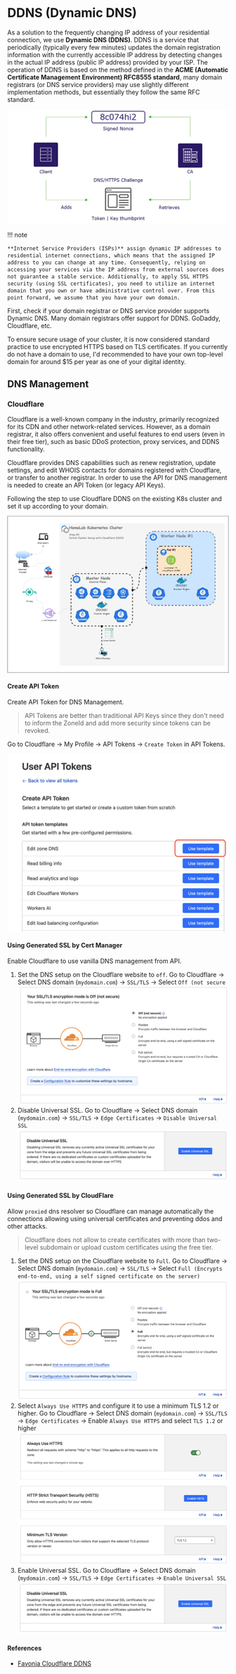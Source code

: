# DDNS (Dynamic DNS)

As a solution to the frequently changing IP address of your residential connection, we use **Dynamic DNS (DDNS)**. DDNS is a service that periodically (typically every few minutes) updates the domain registration information with the currently accessible IP address by detecting changes in the actual IP address (public IP address) provided by your ISP. The operation of DDNS is based on the method defined in the **ACME (Automatic Certificate Management Environment) RFC8555 standard**, many domain registrars (or DNS service providers) may use slightly different implementation methods, but essentially they follow the same RFC standard.

![ACME Challenge](../../images/cloudflare-ddns-dns-acme.webp)

!!! note

    **Internet Service Providers (ISPs)** assign dynamic IP addresses to residential internet connections, which means that the assigned IP address to you can change at any time. Consequently, relying on accessing your services via the IP address from external sources does not guarantee a stable service. Additionally, to apply SSL HTTPS security (using SSL certificates), you need to utilize an internet domain that you own or have administrative control over. From this point forward, we assume that you have your own domain.

First, check if your domain registrar or DNS service provider supports Dynamic DNS. Many domain registrars offer support for DDNS. GoDaddy, Cloudflare, etc.

To ensure secure usage of your cluster, it is now considered standard practice to use encrypted HTTPS based on TLS certificates. If you currently do not have a domain to use, I'd recommended to have your own top-level domain for around $15 per year as one of your digital identity.

## DNS Management

### Cloudflare

Cloudflare is a well-known company in the industry, primarily recognized for its CDN and other network-related services. However, as a domain registrar, it also offers convenient and useful features to end users (even in their free tier), such as basic DDoS protection, proxy services, and DDNS functionality.

Cloudflare provides DNS capabilities such as renew registration, update settings, and edit WHOIS contacts for domains registered with Cloudflare, or transfer to another registrar. In order to use the API for DNS management is needed to create an API Token (or legacy API Keys).

Following the step to use Cloudflare DDNS on the existing K8s cluster and set it up according to your domain.

![DDNS Architecture in Kubernetes](../../images/cloudflare-ddns-architecture.gif)

#### Create API Token

Create API Token for DNS Management.

> API Tokens are better than traditional API Keys since they don't need to inform the ZoneId and add more security since tokens can be revoked.

Go to Cloudflare -> My Profile -> API Tokens -> `Create Token` in API Tokens.

![Create API Token for DNS Management](../../images/cloudflare-ddns-dns-template.png)

#### Using Generated SSL by Cert Manager

Enable Cloudflare to use vanilla DNS management from API.

1. Set the DNS setup on the Cloudflare website to `off`. Go to Cloudflare -> Select DNS domain (`mydomain.com`) -> `SSL/TLS` -> Select `Off (not secure`
    ![SSL/TLS encryption mode](../../images/cloudflare-ddns-dns-ssl-off.png)
2. Disable Universal SSL. Go to Cloudflare -> Select DNS domain (`mydomain.com`) -> `SSL/TLS` -> `Edge Certificates` -> `Disable Universal SSL`
    ![Universal Certificate](../../images/cloudflare-ddns-dns-universal-certifcate.png)

#### Using Generated SSL by CloudFlare

Allow `proxied` dns resolver so Cloudflare can manage automatically the connections allowing using universal certificates and preventing ddos and other  attacks.

> Cloudflare does not allow to create certificates with more than two-level subdomain or upload custom certificates using the free tier.

1. Set the DNS setup on the Cloudflare website to `Full`. Go to Cloudflare -> Select DNS domain (`mydomain.com`) -> `SSL/TLS` -> Select `Full (Encrypts end-to-end, using a self signed certificate on the server)`
    ![SSL/TLS encryption mode](../../images/cloudflare-ddns-dns-ssl-full.png)
2. Select `Always Use HTTPS` and configure it to use a minimum TLS 1.2 or higher. Go to Cloudflare -> Select DNS domain (`mydomain.com`) -> `SSL/TLS` -> `Edge Certificates` -> Enable `Always Use HTTPS` and select `TLS 1.2` or higher
    ![Edge Certificates](../../images/cloudflare-ddns-dns-certifcates.png)
3. Enable Universal SSL. Go to Cloudflare -> Select DNS domain (`mydomain.com`) -> `SSL/TLS` -> `Edge Certificates` -> `Enable Universal SSL`
    ![Universal Certificate](../../images/cloudflare-ddns-dns-universal-certifcate.png)

#### References

* [Favonia Cloudflare DDNS](https://github.com/favonia/cloudflare-ddns)
